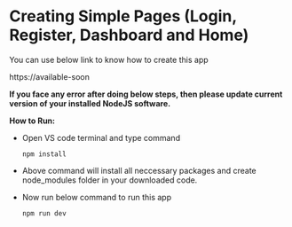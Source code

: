 # Creating Simple Pages (Login, Register, Dashboard and Home)

You can use below link to know how to create this app

https://available-soon

**If you face any error after doing below steps, then please update current version of your installed NodeJS software.**

**How to Run:**

- Open VS code terminal and type command

      npm install

- Above command will install all neccessary packages and create node_modules folder in your downloaded code.

- Now run below command to run this app

      npm run dev
